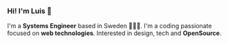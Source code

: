 ### Hi! I'm Luis 👋

I'm a **Systems Engineer** based in Sweden 👨🏽‍💻. I'm a coding passionate focused on **web technologies**. Interested in design, tech and **OpenSource**.


<!-- Aside from coding I enjoy writing technical things [at my blog](https://) ✍️ -->

<!--
<p>
  <a href="https://twitter.com/intent/follow?screen_name=lmendoza92">
    <img src="" width="144" alt="Follow @lmendoza92 on Twitter" title="Follow @lmendoza92 on Twitter">
  </a>
</p>
-->
